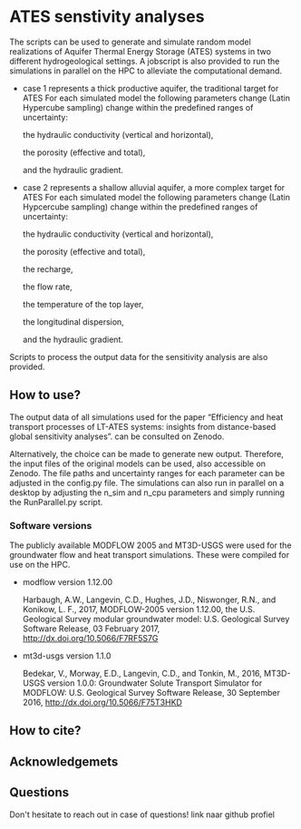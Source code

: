 # ATES senstivity analyses

The scripts can be used to generate and simulate random model realizations of Aquifer Thermal Energy Storage (ATES) systems in two different hydrogeological settings. A jobscript is also provided to run the simulations in parallel on the HPC to alleviate the computational demand.

- case 1 represents a thick productive aquifer, the traditional target for ATES
  For each simulated model the following parameters change (Latin Hypercube sampling) change within the predefined ranges of uncertainty:
  
  the hydraulic conductivity (vertical and horizontal),
  
  the porosity (effective and total),
  
  and the hydraulic gradient.
  
- case 2 represents a shallow alluvial aquifer, a more complex target for ATES
   For each simulated model the following parameters change (Latin Hypcercube sampling) change within the predefined ranges of uncertainty:
  
   the hydraulic conductivity (vertical and horizontal),
  
   the porosity (effective and total),
  
   the recharge,
  
   the flow rate,
  
   the temperature of the top layer,
  
   the longitudinal dispersion,
  
   and the hydraulic gradient.

Scripts to process the output data for the sensitivity analysis are also provided.

## How to use?

The output data of all simulations used for the paper “Efficiency and heat transport processes of LT-ATES systems: insights from distance-based global sensitivity analyses”. can be consulted on Zenodo.

Alternatively, the choice can be made to generate new output. Therefore, the input files of the original models can be used, also accessible on Zenodo.
The file paths and uncertainty ranges for each parameter can be adjusted in the config.py file.
The simulations can also run in parallel on a desktop by adjusting the n_sim and n_cpu parameters and simply running the RunParallel.py script.

### Software versions 

The publicly available MODFLOW 2005 and MT3D-USGS were used for the groundwater flow and heat transport simulations. These were compiled for use on the HPC.

  - modflow version 1.12.00
    
      Harbaugh, A.W., Langevin, C.D., Hughes, J.D., Niswonger, R.N., and Konikow, L. F., 2017, MODFLOW-2005 version 1.12.00, the U.S. Geological Survey modular groundwater        model: U.S. Geological Survey Software Release, 03 February 2017, http://dx.doi.org/10.5066/F7RF5S7G
    
  - mt3d-usgs version 1.1.0
    
      Bedekar, V., Morway, E.D., Langevin, C.D., and Tonkin, M., 2016, MT3D-USGS version 1.0.0: Groundwater Solute Transport Simulator for MODFLOW: U.S. Geological Survey         Software Release, 30 September 2016, http://dx.doi.org/10.5066/F75T3HKD


## How to cite?


## Acknowledgemets


## Questions

Don't hesitate to reach out in case of questions!
  link naar github profiel
